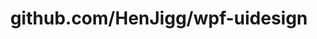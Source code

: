 ---
layout: post
title: github.com/HenJigg/wpf-uidesign
categories: link
tags: [انگلیسی, گیت‌هاب, برنامه‌نویسی]
---